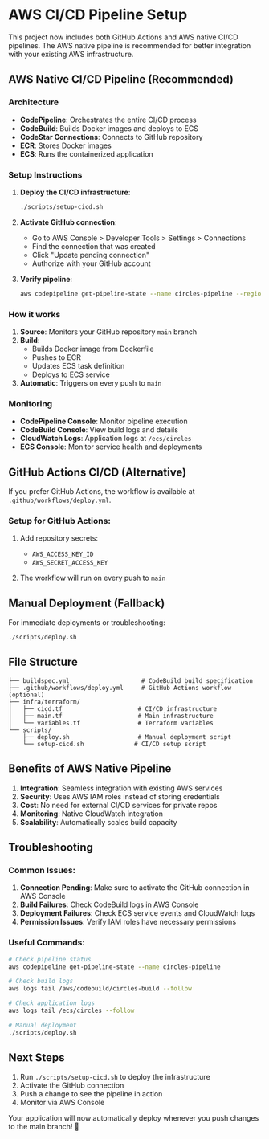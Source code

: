 # AWS CI/CD Pipeline Setup

This project now includes both GitHub Actions and AWS native CI/CD pipelines. The AWS native pipeline is recommended for better integration with your existing AWS infrastructure.

## AWS Native CI/CD Pipeline (Recommended)

### Architecture
- **CodePipeline**: Orchestrates the entire CI/CD process
- **CodeBuild**: Builds Docker images and deploys to ECS
- **CodeStar Connections**: Connects to GitHub repository
- **ECR**: Stores Docker images
- **ECS**: Runs the containerized application

### Setup Instructions

1. **Deploy the CI/CD infrastructure**:
   ```bash
   ./scripts/setup-cicd.sh
   ```

2. **Activate GitHub connection**:
   - Go to AWS Console > Developer Tools > Settings > Connections
   - Find the connection that was created
   - Click "Update pending connection"
   - Authorize with your GitHub account

3. **Verify pipeline**:
   ```bash
   aws codepipeline get-pipeline-state --name circles-pipeline --region us-east-1
   ```

### How it works
1. **Source**: Monitors your GitHub repository `main` branch
2. **Build**:
   - Builds Docker image from Dockerfile
   - Pushes to ECR
   - Updates ECS task definition
   - Deploys to ECS service
3. **Automatic**: Triggers on every push to `main`

### Monitoring
- **CodePipeline Console**: Monitor pipeline execution
- **CodeBuild Console**: View build logs and details
- **CloudWatch Logs**: Application logs at `/ecs/circles`
- **ECS Console**: Monitor service health and deployments

## GitHub Actions CI/CD (Alternative)

If you prefer GitHub Actions, the workflow is available at `.github/workflows/deploy.yml`.

### Setup for GitHub Actions:
1. Add repository secrets:
   - `AWS_ACCESS_KEY_ID`
   - `AWS_SECRET_ACCESS_KEY`

2. The workflow will run on every push to `main`

## Manual Deployment (Fallback)

For immediate deployments or troubleshooting:
```bash
./scripts/deploy.sh
```

## File Structure

```
├── buildspec.yml                    # CodeBuild build specification
├── .github/workflows/deploy.yml     # GitHub Actions workflow (optional)
├── infra/terraform/
│   ├── cicd.tf                     # CI/CD infrastructure
│   ├── main.tf                     # Main infrastructure
│   └── variables.tf                # Terraform variables
└── scripts/
    ├── deploy.sh                   # Manual deployment script
    └── setup-cicd.sh              # CI/CD setup script
```

## Benefits of AWS Native Pipeline

1. **Integration**: Seamless integration with existing AWS services
2. **Security**: Uses AWS IAM roles instead of storing credentials
3. **Cost**: No need for external CI/CD services for private repos
4. **Monitoring**: Native CloudWatch integration
5. **Scalability**: Automatically scales build capacity

## Troubleshooting

### Common Issues:
1. **Connection Pending**: Make sure to activate the GitHub connection in AWS Console
2. **Build Failures**: Check CodeBuild logs in AWS Console
3. **Deployment Failures**: Check ECS service events and CloudWatch logs
4. **Permission Issues**: Verify IAM roles have necessary permissions

### Useful Commands:
```bash
# Check pipeline status
aws codepipeline get-pipeline-state --name circles-pipeline

# Check build logs
aws logs tail /aws/codebuild/circles-build --follow

# Check application logs
aws logs tail /ecs/circles --follow

# Manual deployment
./scripts/deploy.sh
```

## Next Steps

1. Run `./scripts/setup-cicd.sh` to deploy the infrastructure
2. Activate the GitHub connection
3. Push a change to see the pipeline in action
4. Monitor via AWS Console

Your application will now automatically deploy whenever you push changes to the main branch! 🚀